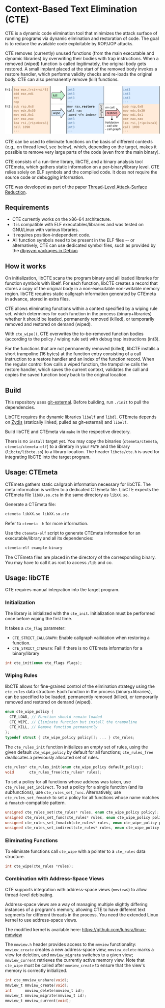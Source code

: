 # Context-Based Text Elimination (CTE)

CTE is a dynamic code elimination tool that minimizes the attack
surface of running programs via dynamic elimination and restoration of
code.  The goal is to reduce the available code exploitable by ROP/JOP
attacks.

CTE removes (currently) unused functions (from the main executable and
dynamic libraries) by overwriting their bodies with trap instructions.
When a removed (wiped) function is called legitimately, the original
body gets restored.  A small implant placed at the start of the
removed body invokes a restore handler, which performs validity checks
and re-loads the original body.  CTE can also permanently remove
(kill) functions.

![Wiping, killing, and restoring functions with CTE](cte.svg "CTE")

CTE can be used to eliminate functions on the basis of different
contexts (e.g., on thread level, see below), which, depending on the
target, makes it possible to remove very large parts of the code (even
from the main binary).

CTE consists of a run-time library, libCTE, and a binary analysis tool
CTEmeta, which gathers static information on a per-binary/library
level.  CTE relies solely on ELF symbols and the compiled code.
It does not require the source code or debugging information.

CTE was developed as part of the paper
[Thread-Level Attack-Surface Reduction](https://sra.uni-hannover.de/p/tlasr-lctes23).


## Requirements

* CTE currently works on the x86-64 architecture.
* It is compatible with ELF executables/libraries and was tested
  on GNU/Linux with various libraries.
* It requires position-independent code.
* All function symbols need to be present in the ELF files --
  or alternatively, CTE can use dedicated symbol files,
  such as provided by the [dbgsym packages in Debian](https://wiki.debian.org/DebugPackage)

## How it works

On initialization, libCTE scans the program binary and all loaded
libraries for function symbols with libelf. For each function, libCTE
creates a record that stores a copy of the original body in a
non-executable non-writable memory region.  libCTE requires static
callgraph information generated by CTEmeta in advance, stored in extra
files.

CTE allows eliminating functions within a context specified by a
wiping rule set, which determines for each function in the process
(binary+libraries) whether it should be loaded, permanently removed
(killed), or temporarily removed and restored on demand (wiped).

With `cte_wipe()`, CTE overwrites the to-be-removed function bodies
(according to the policy / wiping rule set) with debug trap
instructions (int3).

For the functions that are not permanently removed (killed), libCTE
installs a short trampoline (16 bytes) at the function entry
consisting of a call instruction to a restore handler and an index of
the function record. When the regular control flow calls a wiped
function, the trampoline calls the restore handler, which saves the
current context, validates the call and copies the saved function body
back to the original location.


## Build

This repository uses [git-external](https://github.com/stettberger/git-external).
Before building, run `./init` to pull the dependencies.

LibCTE requires the dynamic libraries `libelf` and `libdl`.
CTEmeta depends on [Zydis](https://github.com/zyantific/zydis)
(statically linked, pulled as git-external) and `libelf`.

Build libCTE and CTEmeta via `make` in the respective directory.

There is no `install` target yet.  You may copy the binaries
(`ctemeta/ctemeta`, `ctemeta/ctemeta-elf`) to a diretory in your
`PATH` and the library (`libcte/libcte.so`) to a library location.
The header `libcte/cte.h` is used for integrating libCTE into the
target program.


## Usage: CTEmeta

CTEmeta gathers static callgraph information necessary for libCTE.
The meta information is written to a dedicated CTEmeta file.
LibCTE expects the CTEmeta file `libXX.so.cte` in the same directory as
`libXX.so`.

Generate a CTEmeta file:
```sh
ctemeta libXX.so libXX.so.cte
```
Refer to `ctemeta -h` for more information.


Use the `ctemeta-elf` script to generate CTEmeta information for an
executable/library and all its dependencies:
```sh
ctemeta-elf example-binary
```
The CTEmeta files are placed in the directory of the corresponding binary.
You may have to call it as root to access `/lib` and co.


## Usage: libCTE

CTE requires manual integration into the target program.


### Initialization

The library is initialized with the `cte_init`.
Initialization must be performed once before wiping the first time.

It takes a `cte_flag` parameter:
* `CTE_STRICT_CALLGRAPH`:
  Enable callgraph vailidation when restoring a function.
* `CTE_STRICT_CTEMETA`:
  Fail if there is no CTEmeta information for a binary/library

```C
int cte_init(enum cte_flags flags);
```

### Wiping Rules

libCTE allows for fine-grained control of the elimination strategy
using the `cte_rules` data structure.  Each function in the process
(binary+libraries), can be specified to be loaded, permanently removed
(killed), or temporarily removed and restored on demand (wiped).

```C
enum cte_wipe_policy {
  CTE_LOAD, // Function should remain loaded
  CTE_WIPE, // Eliminate function but install the trampoline
  CTE_KILL, // Remove function permanently
};
typedef struct { cte_wipe_policy policy[]; ... } cte_rules;
```

The `cte_rules_init` function initializes an empty set of rules, using
the given default `cte_wipe_policy` by default for all functions;
`cte_rules_free` deallocates a previously allocated set of rules.

```C
cte_rules* cte_rules_init(enum cte_wipe_policy default_policy);
void       cte_rules_free(cte_rules* rules);
```

To set a policy for all functions whose address was taken, use
`cte_rules_set_indirect`. To set a policy for a single function (and
its subfunctions), use `cte_rules_set_func`. Alternatively, use
`cte_rules_set_fnmatch` to set a policy for all functions whose name
matches a `fnmatch`-compatible pattern.

```C
unsigned cte_rules_set(cte_rules* rules, enum cte_wipe_policy policy);
unsigned cte_rules_set_func(cte_rules* rules, enum cte_wipe_policy policy, void* func, bool recursive);
unsigned cte_rules_set_fnmatch(cte_rules* rules, enum cte_wipe_policy policy, char* pattern, bool recursive);
unsigned cte_rules_set_indirect(cte_rules* rules, enum cte_wipe_policy policy);
```

### Eliminating Functions

To eliminate functions call `cte_wipe` with a pointer to a `cte_rules`
data structure.

```C
int cte_wipe(cte_rules *rules);
```

### Combination with Address-Space Views

CTE supports integration with address-space views (`mmview`s) to allow
thread-level debloating.

Address-space views are a way of managing multiple slightly differing
instances of a program's memory, allowing CTE to have different text
segments for different threads in the process.  You need the extended
Linux kernel to use address-space views.

The modified kernel is available here:
https://github.com/luhsra/linux-mmview

The `mmview.h` header provides access to the `mmview` functionality:
`mmview_create` creates a new address-space view, `mmview_delete`
marks a view for deletion, and `mmview_migrate` switches to a given
view; `mmview_current` retrieves the currently active memory view.
Note that `cte_wipe` must be called after `mmview_create` to ensure
that the view's memory is correctly initialized.

```C
int cte_mmview_unshare(void);
mmview_t mmview_create(void);
int      mmview_delete(mmview_t id);
mmview_t mmview_migrate(mmview_t id);
mmview_t mmview_current(void);
```

